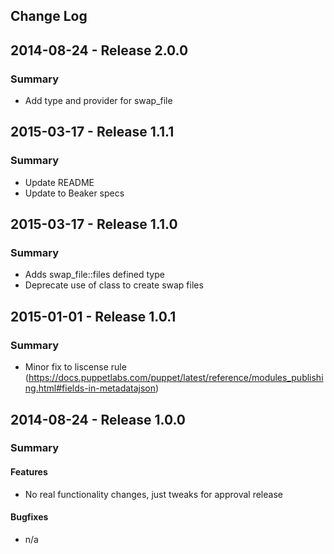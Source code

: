 ## Change Log

## 2014-08-24 - Release 2.0.0
### Summary

- Add type and provider for swap_file

## 2015-03-17 - Release 1.1.1
### Summary

- Update README
- Update to Beaker specs

## 2015-03-17 - Release 1.1.0
### Summary

- Adds swap_file::files defined type
- Deprecate use of class to create swap files

## 2015-01-01 - Release 1.0.1
### Summary

- Minor fix to liscense rule (https://docs.puppetlabs.com/puppet/latest/reference/modules_publishing.html#fields-in-metadatajson)

## 2014-08-24 - Release 1.0.0
### Summary

#### Features
- No real functionality changes, just tweaks for approval release

#### Bugfixes
- n/a